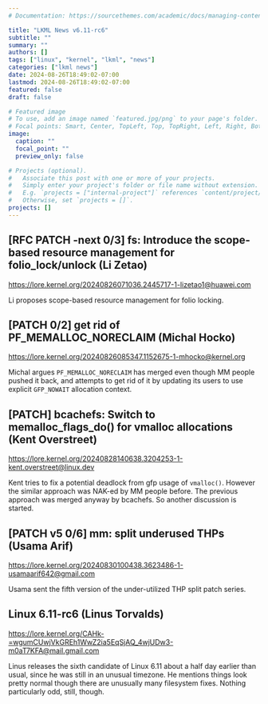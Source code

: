 ```yaml
---
# Documentation: https://sourcethemes.com/academic/docs/managing-content/

title: "LKML News v6.11-rc6"
subtitle: ""
summary: ""
authors: []
tags: ["linux", "kernel", "lkml", "news"]
categories: ["lkml news"]
date: 2024-08-26T18:49:02-07:00
lastmod: 2024-08-26T18:49:02-07:00
featured: false
draft: false

# Featured image
# To use, add an image named `featured.jpg/png` to your page's folder.
# Focal points: Smart, Center, TopLeft, Top, TopRight, Left, Right, BottomLeft, Bottom, BottomRight.
image:
  caption: ""
  focal_point: ""
  preview_only: false

# Projects (optional).
#   Associate this post with one or more of your projects.
#   Simply enter your project's folder or file name without extension.
#   E.g. `projects = ["internal-project"]` references `content/project/deep-learning/index.md`.
#   Otherwise, set `projects = []`.
projects: []
---
```


[RFC PATCH -next 0/3] fs: Introduce the scope-based resource management for folio_lock/unlock (Li Zetao)
--------------------------------------------------------------------------------------------------------

https://lore.kernel.org/20240826071036.2445717-1-lizetao1@huawei.com

Li proposes scope-based resource management for folio locking.


[PATCH 0/2] get rid of PF_MEMALLOC_NORECLAIM (Michal Hocko)
-----------------------------------------------------------

https://lore.kernel.org/20240826085347.1152675-1-mhocko@kernel.org

Michal argues `PF_MEMALLOC_NORECLAIM` has merged even though MM people pushed
it back, and attempts to get rid of it by updating its users to use explicit
`GFP_NOWAIT` allocation context.


[PATCH] bcachefs: Switch to memalloc_flags_do() for vmalloc allocations (Kent Overstreet)
-----------------------------------------------------------------------------------------

https://lore.kernel.org/20240828140638.3204253-1-kent.overstreet@linux.dev

Kent tries to fix a potential deadlock from gfp usage of `vmalloc()`.  However
the similar approach was NAK-ed by MM people before.  The previous approach was
merged anyway by bcachefs.  So another discussion is started.


[PATCH v5 0/6] mm: split underused THPs (Usama Arif)
----------------------------------------------------

https://lore.kernel.org/20240830100438.3623486-1-usamaarif642@gmail.com

Usama sent the fifth version of the under-utilized THP split patch series.


Linux 6.11-rc6 (Linus Torvalds)
-------------------------------

https://lore.kernel.org/CAHk-=wgumCUwjVkGREh1WwZ2ia5EqSjAQ_4wjUDw3-m0aT7KFA@mail.gmail.com

Linus releases the sixth candidate of Linux 6.11 about a half day earlier than
usual, since he was still in an unusual timezone.  He mentions things look
pretty normal though there are unusually many filesystem fixes.  Nothing
particularly odd, still, though.
